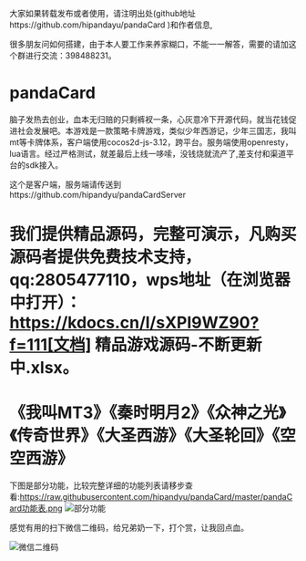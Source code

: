 大家如果转载发布或者使用，请注明出处(github地址https://github.com/hipandayu/pandaCard )和作者信息, 

很多朋友问如何搭建，由于本人要工作来养家糊口，不能一一解答，需要的请加这个群进行交流：398488231。
# pandaCard
脑子发热去创业，血本无归赔的只剩裤衩一条，心灰意冷下开源代码，就当花钱促进社会发展吧。本游戏是一款策略卡牌游戏，类似少年西游记，少年三国志，我叫mt等卡牌体系，客户端使用cocos2d-js-3.12，跨平台。服务端使用openresty，lua语言。经过严格测试，就差最后上线一哆嗦，没钱烧就流产了,差支付和渠道平台的sdk接入。

这个是客户端，服务端请传送到https://github.com/hipandyu/pandaCardServer

# 我们提供精品源码，完整可演示，凡购买源码者提供免费技术支持，qq:2805477110，wps地址（在浏览器中打开）：https://kdocs.cn/l/sXPI9WZ90?f=111[文档] 精品游戏源码-不断更新中.xlsx。
# 《我叫MT3》《秦时明月2》《众神之光》《传奇世界》《大圣西游》《大圣轮回》《空空西游》

下图是部分功能，比较完整详细的功能列表请移步查看:https://raw.githubusercontent.com/hipandyu/pandaCard/master/pandaCard功能表.png
![部分功能](https://raw.githubusercontent.com/hipandyu/pandaCard/master/主要功能%402x.png)


感觉有用的扫下微信二维码，给兄弟奶一下，打个赏，让我回点血。

![微信二维码](https://raw.githubusercontent.com/hipandayu/pandaCard/master/%E5%BE%AE%E4%BF%A1%E4%BA%8C%E7%BB%B4%E7%A0%81.png)

